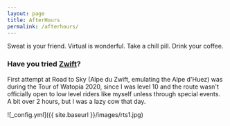 ```yaml
---
layout: page
title: AfterHours
permalink: /afterhours/
---
```


Sweat is your friend. Virtual is wonderful. Take a chill pill. Drink your coffee.

### Have you tried [Zwift](http://www.zwift.com)?
First attempt at Road to Sky (Alpe du Zwift, emulating the Alpe d'Huez) was during the Tour of Watopia 2020, since I was level 10 and the route wasn't officially open to low level riders like myself unless through special events. A bit over 2 hours, but I was a lazy cow that day.

![_config.yml]({{ site.baseurl }}/images/rts1.jpg)
